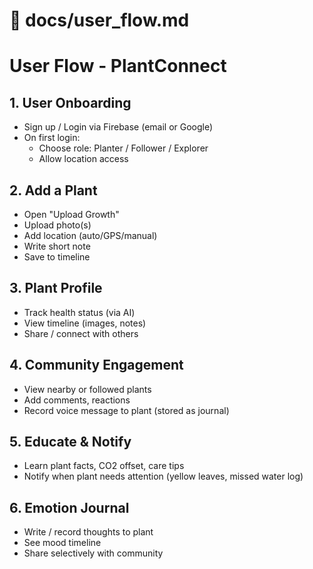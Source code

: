 
# 📄 docs/user_flow.md

# User Flow - PlantConnect

## 1. User Onboarding
- Sign up / Login via Firebase (email or Google)
- On first login:
  - Choose role: Planter / Follower / Explorer
  - Allow location access

## 2. Add a Plant
- Open "Upload Growth"
- Upload photo(s)
- Add location (auto/GPS/manual)
- Write short note
- Save to timeline

## 3. Plant Profile
- Track health status (via AI)
- View timeline (images, notes)
- Share / connect with others

## 4. Community Engagement
- View nearby or followed plants
- Add comments, reactions
- Record voice message to plant (stored as journal)

## 5. Educate & Notify
- Learn plant facts, CO2 offset, care tips
- Notify when plant needs attention (yellow leaves, missed water log)

## 6. Emotion Journal
- Write / record thoughts to plant
- See mood timeline
- Share selectively with community
